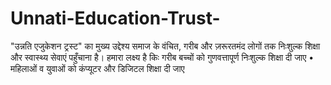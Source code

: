 # Unnati-Education-Trust-
"उन्नति एजुकेशन ट्रस्ट" का मुख्य उद्देश्य समाज के वंचित, गरीब और ज़रूरतमंद लोगों तक निःशुल्क शिक्षा और स्वास्थ्य सेवाएं पहुँचाना है।  हमारा लक्ष्य है किः  गरीब बच्चों को गुणवत्तापूर्ण निःशुल्क शिक्षा दी जाए  • महिलाओं व युवाओं को कंप्यूटर और डिजिटल शिक्षा दी जाए  
